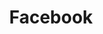 ---
title: Facebook
icon: fa-brands fa-facebook
url: https://go.italianprogrammer.pizza/facebook
order: 4
---